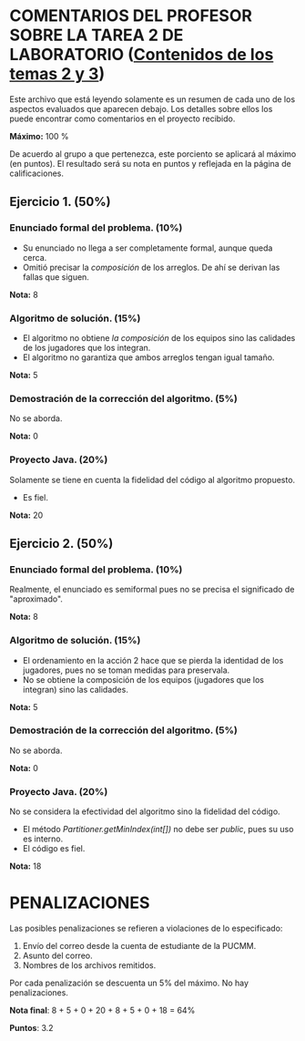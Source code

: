 # COMENTARIOS DEL PROFESOR SOBRE LA TAREA 2 DE LABORATORIO ([Contenidos de los temas 2 y 3](http://ac.orizondo.org/isc213/isc213TP02.html))

Este archivo que está leyendo solamente es un resumen de cada uno de los aspectos evaluados que aparecen
debajo. Los detalles sobre ellos los puede encontrar como comentarios en el proyecto recibido.

**Máximo:** 100 %

De acuerdo al grupo a que pertenezca, este porciento se aplicará al máximo (en puntos). El resultado será su nota en puntos y reflejada en la página de calificaciones.


## Ejercicio 1. (50%)

### Enunciado formal del problema. (10%)

- Su enunciado no llega a ser completamente formal, aunque queda cerca.
- Omitió precisar la _composición_ de los arreglos. De ahí se derivan las fallas que siguen.

**Nota:** 8

### Algoritmo de solución. (15%)

- El algoritmo no obtiene _la composición_ de los equipos sino las calidades de los jugadores que los integran.
- El algoritmo no garantiza que ambos arreglos tengan igual tamaño.

**Nota:** 5

### Demostración de la corrección del algoritmo. (5%)

No se aborda.

**Nota:** 0

### Proyecto Java. (20%)

Solamente se tiene en cuenta la fidelidad del código al algoritmo propuesto.

- Es fiel.

**Nota:** 20

## Ejercicio 2. (50%)

### Enunciado formal del problema. (10%)

Realmente, el enunciado es semiformal pues no se precisa el significado de "aproximado".

**Nota:** 8

### Algoritmo de solución. (15%)

- El ordenamiento en la acción 2 hace que se pierda la identidad de los jugadores, pues no se toman medidas para preservala.
- No se obtiene la composición de los equipos (jugadores que los integran) sino las calidades.

**Nota:** 5

### Demostración de la corrección del algoritmo. (5%)

No se aborda.

**Nota:** 0

### Proyecto Java. (20%)

No se considera la efectividad del algoritmo sino la fidelidad del código.

- El método _Partitioner.getMinIndex(int[])_ no debe ser _public_, pues su uso es interno.
- El código es fiel.

**Nota:** 18

# PENALIZACIONES

Las posibles penalizaciones se refieren a violaciones de lo especificado:

1. Envío del correo desde la cuenta de estudiante de la PUCMM.
2. Asunto del correo.
3. Nombres de los archivos remitidos.

Por cada penalización se descuenta un 5% del máximo. No hay penalizaciones.

**Nota final**:  8 + 5 + 0 + 20 + 8 + 5 + 0 + 18 = 64%

**Puntos**: 3.2

